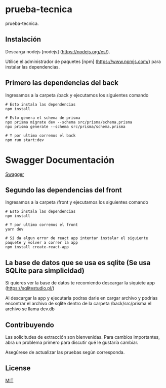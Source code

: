 # prueba-tecnica

prueba-tecnica.

## Instalación

Descarga nodejs [nodejs] (https://nodejs.org/es/).

Utilice el administrador de paquetes [npm] (https://www.npmjs.com/) para instalar las dependencias.

## Primero las dependencias del back
Ingresamos a la carpeta /back y ejecutamos los siguientes comando
```prisma
# Esto instala las dependencias
npm install

# Esto genera el schema de prisma
npx prisma migrate dev --schema src/prisma/schema.prisma
npx prisma generate --schema src/prisma/schema.prisma

# Y por ultimo corremos el back
npm run start:dev
```
# Swagger Documentación
[Swagger](http://localhost:3001/api)

## Segundo las dependencias del front
Ingresamos a la carpeta /front y ejecutamos los siguientes comando
```prisma
# Esto instala las dependencias
npm install

# Y por ultimo corremos el front
yarn dev

# Si da algun error de react app intentar instalar el siguiente paquete y volver a correr la app
npm install create-react-app
```

## La base de datos que se usa es sqlite (Se usa SQLite para simplicidad)


Si quieres ver la base de datos te recomiendo descargar la siquiete app
(https://sqlitestudio.pl/)

Al descargar la app y ejecutarla podras darle en cargar archivo y podrias encontrar el archivo de sqlite dentro de la carpeta /back/src/prisma
el archivo se llama dev.db



## Contribuyendo

Las solicitudes de extracción son bienvenidas. Para cambios importantes, abra un problema primero para discutir qué le gustaría cambiar.

Asegúrese de actualizar las pruebas según corresponda.

## License
[MIT](https://choosealicense.com/licenses/mit/)